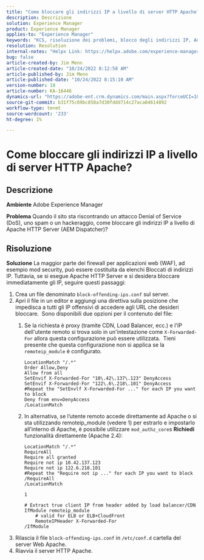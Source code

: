 ```yaml
---
title: "Come bloccare gli indirizzi IP a livello di server HTTP Apache?"
description: Descrizione
solution: Experience Manager
product: Experience Manager
applies-to: "Experience Manager"
keywords: "KCS, risoluzione dei problemi, blocco degli indirizzi IP, Adobe Experience Manager, AEM, livello di server HTTP Apache"
resolution: Resolution
internal-notes: "Helpx Link: https://helpx.adobe.com/experience-manager/kb/block-ips-apache-http-server.html#remoteip_module"
bug: false
article-created-by: Jim Menn
article-created-date: "10/24/2022 8:12:58 AM"
article-published-by: Jim Menn
article-published-date: "10/24/2022 8:15:10 AM"
version-number: 10
article-number: KA-16446
dynamics-url: "https://adobe-ent.crm.dynamics.com/main.aspx?forceUCI=1&pagetype=entityrecord&etn=knowledgearticle&id=3e9f6ba7-7353-ed11-bba2-6045bd0065f9"
source-git-commit: b31f75c69bc858a7d30fddd714c27aca84614892
workflow-type: tm+mt
source-wordcount: '233'
ht-degree: 1%

---
```


# Come bloccare gli indirizzi IP a livello di server HTTP Apache?

## Descrizione


<b>Ambiente</b>
Adobe Experience Manager

<b>Problema</b>
Quando il sito sta riscontrando un attacco Denial of Service (DoS), uno spam o un hackeraggio, come bloccare gli indirizzi IP a livello di Apache HTTP Server (AEM Dispatcher)?


## Risoluzione


<b>Soluzione</b>
La maggior parte dei firewall per applicazioni web (WAF), ad esempio mod security, può essere costituita da elenchi Bloccati di indirizzi IP.
Tuttavia, se si esegue Apache HTTP Server e si desidera bloccare immediatamente gli IP, seguire questi passaggi:

1. Crea un file denominato `block-offending-ips.conf` sul server.
2. Apri il file in un editor e aggiungi una direttiva sulla posizione che impedisca a tutti gli IP offensivi di accedere agli URL che desideri bloccare.  Sono disponibili due opzioni per il contenuto del file:
   1. Se la richiesta è proxy (tramite CDN, Load Balancer, ecc.) e l&#39;IP dell&#39;utente remoto si trova solo in un&#39;intestazione come `X-Forwarded-For` allora questa configurazione può essere utilizzata.  Tieni presente che questa configurazione non si applica se la `remoteip_module` è configurato.  <br>

      ```
      LocationMatch "/.*"
      Order Allow,Deny
      Allow from all
      SetEnvif X-Forwarded-For "10\.42\.137\.123" DenyAccess
      SetEnvif X-Forwarded-For "122\.6\.218\.101" DenyAccess
      #Repeat the "SetEnvlf X-Forwarded-For ..." for each IP you want to block
      Deny from env=DenyAccess
      /LocationMatch
      ```
   2. In alternativa, se l’utente remoto accede direttamente ad Apache o si sta utilizzando remoteip_module (vedere 1) per estrarlo e impostarlo all’interno di Apache, è possibile utilizzare `mod_authz_core`s <b>Richiedi</b> funzionalità direttamente (Apache 2.4):

      ```
      LocationMatch "/.*"
      RequireAll
      Require all granted
      Require not ip 10.42.137.123
      Require not ip 122.6.218.101
      #Repeat the "Require not ip ..." for each IP you want to block
      /RequireAll
      /LocationMatch
      ```

      `1`


      ```
      # Extract true client IP from header added by load balancer/CDN
      IfModule remoteip_module
          # valid for ELB or ELB+CloudFront
          RemoteIPHeader X-Forwarded-For
      /IfModule
      ```
3. Rilascia il file `block-offending-ips.conf` in `/etc/conf.d` cartella del server Web Apache.
4. Riavvia il server HTTP Apache.

